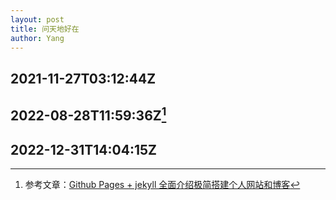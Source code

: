 ```yaml
---
layout: post
title: 问天地好在
author: Yang
--- 
```


## 2021-11-27T03:12:44Z

## 2022-08-28T11:59:36Z[^1]

## 2022-12-31T14:04:15Z

[^1]:参考文章：<a href="https://zhuanlan.zhihu.com/p/51240503">Github Pages + jekyll 全面介绍极简搭建个人网站和博客</a>
